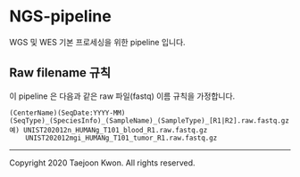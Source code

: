 # NGS-pipeline

WGS 및 WES 기본 프로세싱을 위한 pipeline 입니다. 

## Raw filename 규칙

이 pipeline 은 다음과 같은 raw 파일(fastq) 이름 규칙을 가정합니다. 

```
(CenterName)(SeqDate:YYYY-MM)(SeqType)_(SpeciesInfo)_(SampleName)_(SampleType)_[R1|R2].raw.fastq.gz
예) UNIST202012n_HUMANg_T101_blood_R1.raw.fastq.gz
    UNIST202012mgi_HUMANg_T101_tumor_R1.raw.fastq.gz
```

----
Copyright 2020 Taejoon Kwon. All rights reserved.
